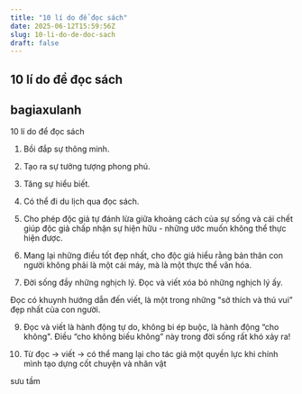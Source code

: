 ```yaml
---
title: "10 lí do để đọc sách"
date: 2025-06-12T15:59:56Z
slug: 10-li-do-de-doc-sach
draft: false
---
```


## 10 lí do để đọc sách

## bagiaxulanh

10 lí do để đọc sách
 
1) Bồi đắp sự thông minh. 

2) Tạo ra sự tưởng tượng phong phú.

3) Tăng sự hiểu biết.

4) Có thể đi du lịch qua đọc sách.

5) Cho phép độc giả tự đánh lừa giữa khoảng cách của sự sống và cái chết giúp độc giả chấp nhận sự hiện hữu - những ước muốn không thể thực hiện được.

6) Mang lại những điều tốt đẹp nhất, cho độc giả hiểu rằng bản thân con người không phải là một cái máy, mà là một thực thể văn hóa.

7) Đời sống đầy những nghịch lý. Đọc và viết xóa bỏ những nghịch lý ấy.

 Đọc có khuynh hướng dẫn đến viết, là một trong những "sở thích và thú vui” đẹp nhất của con người.

9) Đọc và viết là hành động tự do, không bi ép buộc, là hành động “cho không". Điều “cho không biếu không” này trong đời sống rất khó xảy ra!

10) Từ đọc -> viết -> có thể mang lại cho tác giả một quyền lực khi chính mình tạo dựng cốt chuyện và nhân vật


 sưu tầm